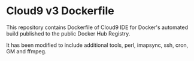 Cloud9 v3 Dockerfile
=============

This repository contains Dockerfile of Cloud9 IDE for Docker's automated build published to the public Docker Hub Registry.

It has been modified to include additional tools, perl, imapsync, ssh, cron, GM and ffmpeg.
